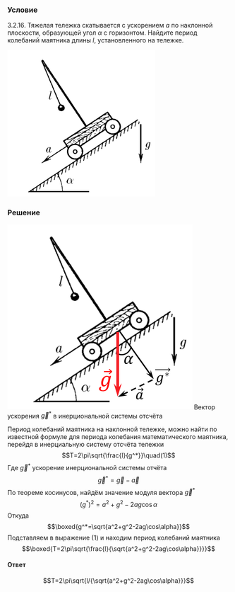 ###  Условие 

$3.2.16.$ Тяжелая тележка скатывается с ускорением $a$ по наклонной плоскости, образующей угол $\alpha$ с горизонтом. Найдите период колебаний маятника длины $l$, установленного на тележке. 

![ К задаче $3.2.16$ |335x331, 31%](../../img/3.2.16/3.2.16.png)

### Решение

![ Вектор ускорения $\vec{g}^*$ в инерциональной системы отсчёта |419x418, 36%](../../img/3.2.16/3.2.16_1.png)  Вектор ускорения $\vec{g}^*$ в инерциональной системы отсчёта 

Период колебаний маятника на наклонной тележке, можно найти по известной формуле для периода колебания математического маятника, перейдя в инерциальную систему отсчёта тележки $$T=2\pi\sqrt{\frac{l}{g^*}}\quad(1)$$ Где $\vec{g}^*$ ускорение инерциональной системы отчёта $$\vec{g}^*=\vec{g}-\vec{a}$$ По теореме косинусов, найдём значение модуля вектора $\vec{g}^*$ $$(g^{*})^2=a^2+g^2-2ag\cos\alpha$$ Откуда $$\boxed{g^*=\sqrt{a^2+g^2-2ag\cos\alpha}}$$ Подставляем в выражение $(1)$ и находим период колебаний маятника $$\boxed{T=2\pi\sqrt{\frac{l}{\sqrt{a^2+g^2-2ag\cos\alpha}}}}$$ 

#### Ответ

$$T=2\pi\sqrt{l/{\sqrt{a^2+g^2-2ag\cos\alpha}}}$$ 
